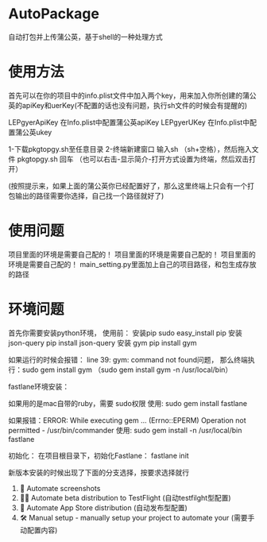 # AutoPackage
自动打包并上传蒲公英，基于shell的一种处理方式

# 使用方法
首先可以在你的项目中的info.plist文件中加入两个key，用来加入你所创建的蒲公英的apiKey和uerKey(不配置的话也没有问题，执行sh文件的时候会有提醒的)

 LEPgyerApiKey 在Info.plist中配置蒲公英apiKey
 LEPgyerUKey 在Info.plist中配置蒲公英ukey


1-下载pkgtopgy.sh至任意目录 
2-终端新建窗口 输入sh （sh+空格），然后拖入文件 pkgtopgy.sh 回车 （也可以右击-显示简介-打开方式设置为终端，然后双击打开）

(按照提示来，如果上面的蒲公英你已经配置好了，那么这里终端上只会有一个打包输出的路径需要你选择，自己找一个路径就好了)



# 使用问题
项目里面的环境是需要自己配的！
项目里面的环境是需要自己配的！
项目里面的环境是需要自己配的！
main_setting.py里面加上自己的项目路径，和包生成存放的路径


# 环境问题
首先你需要安装python环境，
使用前：
安装pip
sudo easy_install pip
安装json-query
pip install json-query 
安装 gym
pip install gym

如果运行的时候会报错： line 39: gym: command not found问题，
那么终端执行：sudo gem install gym
                    （sudo gem install gym -n /usr/local/bin）
                    

fastlane环境安装：

如果用的是mac自带的ruby，需要 sudo权限
使用: sudo gem install fastlane

如果报错：ERROR: While executing gem ... (Errno::EPERM) Operation not permitted - /usr/bin/commander 
使用: sudo gem install -n /usr/local/bin fastlane

初始化：
在项目根目录下，初始化Fastlane：
fastlane init

新版本安装的时候出现了下面的分支选择，按要求选择就行

1. 📸  Automate screenshots
2. 👩‍✈️  Automate beta distribution to TestFlight (自动testfilght型配置)
3. 🚀  Automate App Store distribution (自动发布型配置)
4. 🛠  Manual setup - manually setup your project to automate your (需要手动配置内容)



